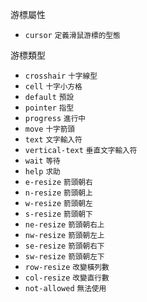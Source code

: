 游標屬性
- `cursor` <small>定義滑鼠游標的型態</small>

游標類型
- `crosshair` <small>十字線型</small>
- `cell` <small>十字小方格</small>
- `default` <small>預設</small>
- `pointer` <small>指型</small>
- `progress` <small>進行中</small>
- `move` <small>十字箭頭</small>
- `text` <small>文字輸入符</small>
- `vertical-text` <small>垂直文字輸入符</small>
- `wait` <small>等待</small>
- `help` <small>求助</small>
- `e-resize` <small>箭頭朝右</small>
- `n-resize` <small>箭頭朝上</small>
- `w-resize` <small>箭頭朝左</small>
- `s-resize` <small>箭頭朝下</small>
- `ne-resize` <small>箭頭朝右上</small>
- `nw-resize` <small>箭頭朝左上</small>
- `se-resize` <small>箭頭朝右下</small>
- `sw-resize` <small>箭頭朝左下</small>
- `row-resize` <small>改變橫列數</small>
- `col-resize` <small>改變直行數</small>
- `not-allowed` <small>無法使用</small>